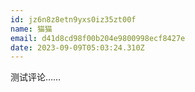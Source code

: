 ```yaml
---
id: jz6n8z8etn9yxs0iz35zt00f
name: 猫猫
email: d41d8cd98f00b204e9800998ecf8427e
date: 2023-09-09T05:03:24.310Z
---
```

测试评论……
